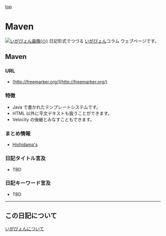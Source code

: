 [top](https://igapyon.github.io/diary/) 

Maven
=====================================================================================================
[![いがぴょん画像(小)](https://igapyon.github.io/diary/images/iga200306s.jpg "いがぴょん")](https://igapyon.github.io/diary/memo/memoigapyon.html) 日記形式でつづる [いがぴょん](https://igapyon.github.io/diary/memo/memoigapyon.html)コラム ウェブページです。

## Maven

### URL

* [http://freemarker.org/](http://freemarker.org/)

### 特徴

* Java で書かれたテンプレートシステムです。
* HTML 以外に平文テキストも扱うことができます。
* Velocity の後継とみなすこともできます。

### まとめ情報

* [Hishidama's](http://www.ne.jp/asahi/hishidama/home/tech/java/freemarker/index.html)

### 日記タイトル言及

* TBD

### 日記キーワード言及

* TBD

----------------------------------------------------------------------------------------------------

## この日記について
[いがぴょんについて](https://igapyon.github.io/diary/memo/memoigapyon.html)
